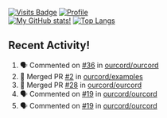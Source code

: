 [![Visits Badge](https://badges.pufler.dev/visits/misly16/misly16)](https://badges.pufler.dev)
[![Profile](https://raw.githubusercontent.com/Misly16/Misly16/master/index.png)](https://github.com/misly16)
<br>
[![My GitHub stats!](https://github-readme-stats.vercel.app/api?username=misly16&show_icons=true&theme=dracula)](https://github.com/misly16)
[![Top Langs](https://github-readme-stats.vercel.app/api/top-langs/?username=misly16&theme=dracula&layout=compact&langs_count=10)](https://github.com/misly16)
<br>


## Recent Activity!
<!--START_SECTION:activity-->
1. 🗣 Commented on [#36](https://github.com/ourcord/ourcord/issues/36) in [ourcord/ourcord](https://github.com/ourcord/ourcord)
2. 🎉 Merged PR [#2](https://github.com/ourcord/examples/pull/2) in [ourcord/examples](https://github.com/ourcord/examples)
3. 🎉 Merged PR [#28](https://github.com/ourcord/ourcord/pull/28) in [ourcord/ourcord](https://github.com/ourcord/ourcord)
4. 🗣 Commented on [#19](https://github.com/ourcord/ourcord/issues/19) in [ourcord/ourcord](https://github.com/ourcord/ourcord)
5. 🗣 Commented on [#19](https://github.com/ourcord/ourcord/issues/19) in [ourcord/ourcord](https://github.com/ourcord/ourcord)
<!--END_SECTION:activity-->

